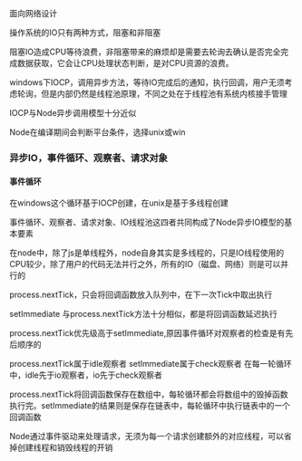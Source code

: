 面向网络设计

操作系统的IO只有两种方式，阻塞和非阻塞

阻塞IO造成CPU等待浪费，非阻塞带来的麻烦却是需要去轮询去确认是否完全完成数据获取，它会让CPU处理状态判断，是对CPU资源的浪费。

windows下IOCP，调用异步方法，等待IO完成后的通知，执行回调，用户无须考虑轮询，但是内部仍然是线程池原理，不同之处在于线程池有系统内核接手管理

IOCP与Node异步调用模型十分近似

Node在编译期间会判断平台条件，选择unix或win


### 异步IO，事件循环、观察者、请求对象

#### 事件循环
在windows这个循环基于IOCP创建，在unix是基于多线程创建

事件循环、观察者、请求对象、IO线程池这四者共同构成了Node异步IO模型的基本要素

在node中，除了js是单线程外，node自身其实是多线程的，只是IO线程使用的CPU较少，除了用户的代码无法并行之外，所有的IO（磁盘、网络）则是可以并行的

process.nextTick，只会将回调函数放入队列中，在下一次Tick中取出执行

setImmediate
与process.nextTick方法十分相似，都是将回调函数延迟执行


process.nextTick优先级高于setImmediate,原因事件循环对观察者的检查是有先后顺序的

process.nextTick属于idle观察者
setImmediate属于check观察者
在每一轮循环中，idle先于io观察者，io先于check观察者

process.nextTick将回调函数保存在数组中，每轮循环都会将数组中的毁掉函数执行完。setImmediate的结果则是保存在链表中，每轮循环中执行链表中的一个回调函数

Node通过事件驱动来处理请求，无须为每一个请求创建额外的对应线程，可以省掉创建线程和销毁线程的开销